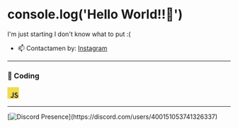 # console.log('Hello World!!👋')

I'm just starting I don't know what to put :(

- 📫 Contactamen by: [Instagram](https://www.instagram.com/espaciocl/)  

---

### 🚀 Coding
<img aling="left" alt="HTML5" width="26px"
src="https://raw.githubusercontent.com/github/explore/80688e429a7d4ef2fca1e82350fe8e3517d3494d/topics/javascript/javascript.png" />

---

[![Discord Presence](https://lanyard-profile-readme.vercel.app/api/400151053741326337?&idleMessage=Probably%20sleeping%20or%20something%20else...)](https://discord.com/users/400151053741326337)

